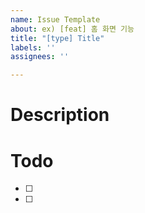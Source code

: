 ```yaml
---
name: Issue Template
about: ex) [feat] 홈 화면 기능
title: "[type] Title"
labels: ''
assignees: ''

---
```


# Description




# Todo 

- [ ] 
- [ ]

